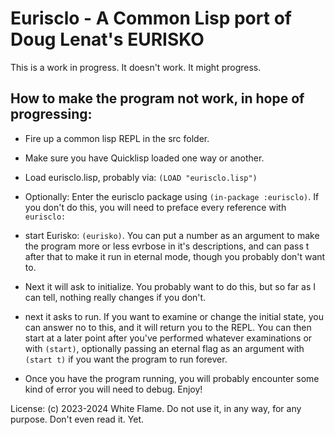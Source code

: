 # Eurisclo - A Common Lisp port of Doug Lenat's EURISKO

This is a work in progress. It doesn't work. It might progress.


## How to make the program not work, in hope of progressing:

* Fire up a common lisp REPL in the src folder.

* Make sure you have Quicklisp loaded one way or another.

* Load eurisclo.lisp, probably via: `(LOAD "eurisclo.lisp")`

* Optionally: Enter the eurisclo package using `(in-package :eurisclo)`. If you don't do this, you will need to preface every reference with `eurisclo:`

* start Eurisko: `(eurisko)`. You can put a number as an argument to make the program more or less evrbose in it's descriptions, and can pass t after that to make it run in eternal mode, though you probably don't want to.

* Next it will ask to initialize. You probably want to do this, but so far as I can tell, nothing really changes if you don't.

* next it asks to run. If you want to examine or change the initial state, you can answer no to this, and it will return you to the REPL. You can then start at a later point after you've performed whatever examinations or with `(start)`, optionally passing an eternal flag as an argument with `(start t)` if you want the program to run forever.

* Once you have the program running, you will probably encounter some kind of error you will need to debug. Enjoy!

License: (c) 2023-2024 White Flame. Do not use it, in any way, for any purpose. Don't even read it. Yet.
